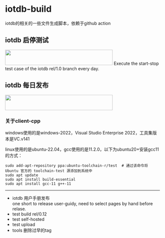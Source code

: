 # iotdb-build  
iotdb的相关的一些文件生成脚本，依赖于github action
<!--
![daily-build](https://github.com/xiaoyekanren/iotdb-daily-build/actions/workflows/.github/workflows/main.yml/badge.svg)  
![check-status](https://github.com/xiaoyekanren/iotdb-daily-build/actions/workflows/.github/workflows/workflow-check-start_stop.yml/badge.svg)  
-->
## iotdb 启停测试
<img src="https://github.com/xiaoyekanren/iotdb-daily-build/actions/workflows/.github/workflows/workflow-check-start_stop.yml/badge.svg" width = "350" height = "50" />  
Execute the start-stop test case of the iotdb rel/1.0 branch every day.  

## iotdb 每日发布
<img src="https://github.com/xiaoyekanren/iotdb-daily-build/actions/workflows/.github/workflows/main.yml/badge.svg" width = "350" height = "50" />  

### 关于client-cpp  
windows使用的是windows-2022，Visual Studio Enterprise 2022，工具集版本是VC.v141  

linux使用的是ubuntu-22.04，gcc使用的是11.2.0，以下为ubuntu20+安装gcc11的方式：  
```shell
sudo add-apt-repository ppa:ubuntu-toolchain-r/test  # 通过该命令将 Ubuntu 官方的 toolchain-test 源添加到系统中
sudo apt update
sudo apt install build-essential
sudo apt install gcc-11 g++-11
```
  





----------
* iotdb 用户手册发布  
one short to release user-guidy, need to select pages by hand before relase.  
* test build rel/0.12  
* test self-hosted  
* test upload  
* tools 删除过早的tag  

